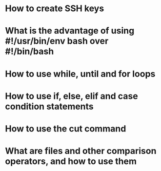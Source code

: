 # How to create SSH keys
# What is the advantage of using #!/usr/bin/env bash over #!/bin/bash
# How to use while, until and for loops
# How to use if, else, elif and case condition statements
# How to use the cut command
# What are files and other comparison operators, and how to use them
